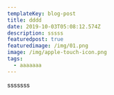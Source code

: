 ```yaml
---
templateKey: blog-post
title: dddd
date: 2019-10-03T05:08:12.574Z
description: sssss
featuredpost: true
featuredimage: /img/01.png
image: /img/apple-touch-icon.png
tags:
  - aaaaaaa
---
```

sssssss
